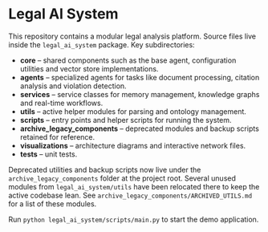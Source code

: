 # Legal AI System

This repository contains a modular legal analysis platform. Source files live inside the `legal_ai_system` package. Key subdirectories:

- **core** – shared components such as the base agent, configuration utilities and vector store implementations.
- **agents** – specialized agents for tasks like document processing, citation analysis and violation detection.
- **services** – service classes for memory management, knowledge graphs and real-time workflows.
- **utils** – active helper modules for parsing and ontology management.
- **scripts** – entry points and helper scripts for running the system.
- **archive_legacy_components** – deprecated modules and backup scripts retained for reference.
- **visualizations** – architecture diagrams and interactive network files.
- **tests** – unit tests.


Deprecated utilities and backup scripts now live under the `archive_legacy_components` folder at the project root. Several unused modules from `legal_ai_system/utils` have been relocated there to keep the active codebase lean. See `archive_legacy_components/ARCHIVED_UTILS.md` for a list of these modules.

Run `python legal_ai_system/scripts/main.py` to start the demo application.
